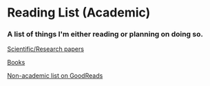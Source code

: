 # Reading List (Academic)

### A list of things I'm either reading or planning on doing so.

[Scientific/Research papers](https://github.com/tarun-verma/papers)

[Books](https://github.com/tarun-verma/books)

[Non-academic list on GoodReads](https://www.goodreads.com/user/show/36977935-tarun-verma)
